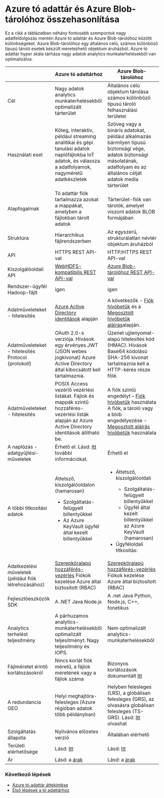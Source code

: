<properties
   pageTitle="Azure Blob-tároló Azure tó adattár összehasonlítás |} Microsoft Azure"
   description="Azure Blob-tároló Azure tó adattár összehasonlítása"
   services="data-lake-store"
   documentationCenter=""
   authors="nitinme"
   manager="jhubbard"
   editor="cgronlun"/>

<tags
   ms.service="data-lake-store"
   ms.devlang="na"
   ms.topic="article"
   ms.tgt_pltfrm="na"
   ms.workload="big-data"
   ms.date="08/15/2016"
   ms.author="nitinme"/>

# <a name="comparing-azure-data-lake-store-and-azure-blob-storage"></a>Azure tó adattár és Azure Blob-tárolóhoz összehasonlítása

Ez a cikk a táblázatban néhány fontosabb szempontok nagy adatfeldolgozás mentén Azure tó adattár és Azure Blob-tárolóhoz közötti különbségeket. Azure Blob-tárolóhoz egy általános célú, számos különböző típusú tároló esetek készült méretezhető objektum áruházból. Azure tó adattár hyper skála tárháza nagy adatok analytics munkaterhelésekből van optimalizálva.

|    | Azure tó adattárhoz  | Azure Blob-tárolóhoz  |
|----|-----------------------|--------------------|
| Cél  | Nagy adatok analytics munkaterhelésekből optimalizált tárterület                                                                          | Általános célú objektum tárolása számos különböző típusú tároló felhasználási területei                                                                                |
| Használati eset                                   | Köteg, interaktív, például streaming analitikai és gépi tanulási adatok naplófájlokba IoT adatok, és válassza a adatfolyamok, nagyméretű adatkészletek | Szöveg vagy a bináris adatokat, például alkalmazás bármilyen típusú biztonsági vége, adatok biztonsági másolatának, adatfolyam és az általános célját adatok media tárterület |
| Alapfogalmak                                | Tó adattár fiók tartalmazza azokat a mappákat, amelyben a fájlokban tárolt adatok | Tárterület-fiók van tárolók, amelyet viszont adatok BLOB formájában |
| Struktúra | Hierarchikus fájlrendszerben                                                                                                    | Az egyszerű, strukturálatlan névtér objektum áruházból  |
| API   | HTTPS REST API-val | HTTP/HTTPS REST API-val                                                                                                                            |
| Kiszolgálóoldali API                             | [WebHDFS-kompatibilis REST API-val](https://msdn.microsoft.com/library/azure/mt693424.aspx)                                                                                                 | [Azure Blob-tárolóhoz REST API-val](https://msdn.microsoft.com/library/azure/dd135733.aspx)                                                                                                                         |
| Rendszer-ügyfél Hadoop-fájlt                   | igen                                                                                                                         | igen                                                                                                                                                 |
| Adatműveleteket - hitelesítés            | [Azure Active Directory identitások](../active-directory/active-directory-authentication-scenarios.md) alapján | A következők - [Fiók hívóbetűk](../storage/storage-create-storage-account.md#manage-your-storage-account) és a [Megosztott hívóbetűk aláírás](../storage/storage-dotnet-shared-access-signature-part-1.md)alapján.                                                                       |
| Adatműveleteket - hitelesítés Protocol (protokoll)     | OAuth 2.0-s verziója. Hívások egy érvényes JWT (JSON webes jogkivonat) Azure Active Directory által kibocsátott kell tartalmaznia.                     | Üzenet ujjlenyomat-alapú hitelesítés kód (HMAC). Hívások Base64 kódolású SHA-256 kivonat tartalmaznia kell a HTTP-kérés része fölé. |
| Adatműveleteket - hitelesítés               | POSIX Access vezérlő vezérlési listákat.  Fájlok és mappák szintű hozzáférés-vezérlési listák alapján az Azure Active Directory identitások állítható be. | A fiók szintű engedélyt – [Fiók hívóbetűk](../storage/storage-create-storage-account.md#manage-your-storage-account) használata<br>A fiók, a tároló vagy a blob engedélyezése - [Megosztott aláírás hívóbetűk](../storage/storage-dotnet-shared-access-signature-part-1.md) használata |
| A naplózás - adatgyűjtési-műveletek                    | Érhető el. Lásd: [Itt](data-lake-store-diagnostic-logs.md) további információkat.                                                                                                                   | Érhető el                                                                                                                                           |
| A többi titkosítási adatok                     | Áttetsző, kiszolgálóoldalon (hamarosan)<ul><li>Szolgáltatás-felügyelt billentyűkkel</li><li>Az Azure KeyVault ügyfél által kezelt billentyűkkel</li></ul>| <ul><li>Áttetsző, kiszolgálóoldali</li> <ul><li>Szolgáltatás-felügyelt billentyűkkel</li><li>Ügyfél által kezelt billentyűkkel az Azure KeyVault (hamarosan)</li></ul><li>Ügyféloldali titkosítás:</li></ul> |
| Adatkezelési műveletek (például fiók létrehozásához) | [Szerepköralapú hozzáférés-vezérlés](../active-directory/role-based-access-control-what-is.md) Fiókok kezelése Azure által biztosított (RBAC)                                                                       | [Szerepköralapú hozzáférés-vezérlés](../active-directory/role-based-access-control-what-is.md) Fiókok kezelése Azure által biztosított (RBAC)                                                                                               |
| Fejlesztőeszközök SDK                              | A .NET Java Node.js                                                                                                         | A .net Java Python, Node.js, C++, fonetikus                                                                                                              |
| Analytics terhelést teljesítmény              | A párhuzamos analytics-munkaterhelésekből optimalizált teljesítményt. Nagy teljesítmény és IOPS.                                           | Nem optimalizált analytics-munkaterhelésekből                                                                                                               |
| Fájlméretet érintő korlátozásokról                                 | Nincs korlát fiók méretű, a fájlok méretének vagy a fájlok száma                                                                   | Bizonyos korlátozások dokumentált [Itt](../azure-subscription-service-limits.md#storage-limits)                                                                                                                     |
| A redundancia GEO                              | Helyi meghajtóra-felesleges (Azure régióban adatok több példányban)                                                             | Helyben felesleges (LRS), a globálisan felesleges (GRS), az olvasásra globálisan felesleges (TS-GRS). Lásd: [Itt](../storage/storage-redundancy.md) olvashat |
| Szolgáltatás állapota                               | Nyilvános előzetes verzió                                                                                                              | Általában elérhető                                                                                                                                 |
| Területi elérhetősége  | Lásd: [Itt](https://azure.microsoft.com/regions/#services)| Lásd: [Itt](https://azure.microsoft.com/regions/#services) |
| Ár                                       |     Lásd: a [árak](https://azure.microsoft.com/pricing/details/data-lake-store/)| Lásd: a [árak](https://azure.microsoft.com/pricing/details/storage/) |

### <a name="next-steps"></a>Következő lépések

- [Azure tó adattár áttekintése](data-lake-store-overview.md)
- [Első lépések a tó adattárhoz](data-lake-store-get-started-portal.md)



